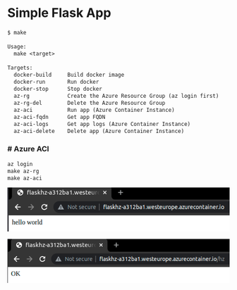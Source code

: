 # Simple Flask App

```
$ make

Usage:
  make <target>

Targets:
  docker-build     Build docker image
  docker-run       Run docker
  docker-stop      Stop docker
  az-rg            Create the Azure Resource Group (az login first)
  az-rg-del        Delete the Azure Resource Group
  az-aci           Run app (Azure Container Instance)
  az-aci-fqdn      Get app FQDN
  az-aci-logs      Get app logs (Azure Container Instance)
  az-aci-delete    Delete app (Azure Container Instance)
```

### # Azure ACI

```
az login
make az-rg
make az-aci
```

![hello](./img/hello.png)

![hz](./img/hz.png)